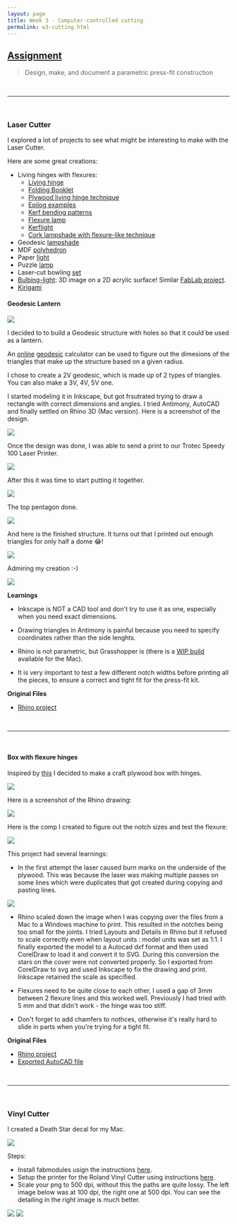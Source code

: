 ```yaml
---
layout: page
title: Week 3 - Computer-controlled cutting
permalink: w3-cutting.html
---
```


## [Assignment](http://academy.cba.mit.edu/classes/computer_cutting/index.html)

> Design, make, and document a parametric press-fit construction

&nbsp;

---

&nbsp;


### Laser Cutter 

I explored a lot of projects to see what might be interesting to make with the Laser Cutter.

Here are some great creations:

* Living hinges with flexures:
    * [Living hinge](https://en.wikipedia.org/wiki/Living_hinge)
    * [Folding Booklet](https://www.snijlab.nl/en/p/288/folding-wood-booklet)
    * [Plywood living hinge technique](http://makezine.com/2011/10/25/plywood-living-hinge-technique-for-laser-cutters/)
    * [Epilog examples](https://www.epiloglaser.com/resources/sample-club.htm)
    * [Kerf bending patterns](http://www.gedankensuppe.de/kerf-bending-patterns)
    * [Flexure lamp](http://fabacademy.org/archives/2015/sa/students/asprilla.daniel/wk03.html)
    * [Kerflight](http://graypants.bigcartel.com/product/kerflight-selwyn-pendant)
    * [Cork lampshade with flexure-like technique](http://vicara.org/filter/lighting/Corkmatters-Lugh)
* Geodesic [lampshade](http://infosyncratic.nl/weblog/2008/09/16/press-fit-geodesic-dome/)
* MDF [polyhedron](http://fabacademy.org/archives/2015/eu/students/vloet.frank/week03.html)
* Paper [light](http://fabacademy.org/archives/2015/sa/students/amaut.arely/My_work.html)
* Puzzle [lamp](https://www.epiloglaser.com/resources/sample-club/iqlamp.html)
* Laser-cut bowling [set](https://www.epiloglaser.com/resources/sample-club/bowling-set.htm)
* [Bulbing-light](http://www.bulbing-light.com/products/bulbing-lamp): 3D image on a 2D acrylic surface!
    Similar [FabLab project](http://fabacademy.org/archives/2015/sa/students/giron.huber/week3-computer-controlled-cutting.html).
* [Kirigami](http://paper-life.ru/en/kirigami-scheme/289-stairway-to-heaven)


#### Geodesic Lantern

<img src="images/geodesic-top.jpg"/>

I decided to to build a Geodesic structure with holes so that it could be used as a lantern.

An [online](http://www.desertdomes.com/domecalc.html) [geodesic](http://geo-dome.co.uk/article.asp?uname=calculation)
calculator can be used to figure out the dimesions of the triangles that make up the structure based on
 a given radius.

I chose to create a 2V geodesic, which is made up of 2 types of triangles. You can also make a 3V, 4V, 5V one.

I started modeling it in Inkscape, but got frsutrated trying to draw a rectangle with correct dimensions and angles. I
tried Antimony, AutoCAD and finally settled on Rhino 3D (Mac version). Here is a screenshot of the design.

<img src="images/geodesic-rhino.jpg"/>

Once the design was done, I was able to send a print to our Trotec Speedy 100 Laser Printer.

<img src="images/geodesic-trotec.jpg"/>

After this it was time to start putting it together.

<img src="images/geodesic-assemble.jpg"/>

The top pentagon done.

<img src="images/geodesic-in-progress.jpg"/>

And here is the finished structure. It turns out that I printed out enough triangles for only half a dome &#128514;!

<img src="images/geodesic-side.jpg"/>

Admiring my creation :-)

<img src="images/geodesic-yogi.jpg"/>

**Learnings**

* Inkscape is NOT a CAD tool and don't try to use it as one, especially when you need exact dimensions.

* Drawing triangles in Antimony is painful because you need to specify coordinates rather than the side lenghts.

* Rhino is not parametric, but Grasshopper is (there is a [WIP build](http://www.grasshopper3d.com/page/grasshopper-for-mac)
    available for the Mac).

* It is very important to test a few different notch widths before printing all the pieces, to ensure a correct and tight fit
    for the press-fit kit.


**Original Files**

* [Rhino project](files/geodesic.3dm)

&nbsp;

---

&nbsp;


#### Box with flexure hinges

Inspired by [this](https://www.snijlab.nl/en/p/288/folding-wood-booklet) I decided to make a craft plywood box with
hinges.

<img src="images/box-all.jpg"/>

Here is a screenshot of the Rhino drawing:

<img src="images/box-rhino.jpg"/>

Here is the comp I created to figure out the notch sizes and test the flexure:

<img src="images/box-comp.jpg"/>

This project had several learnings:

* In the first attempt the laser caused burn marks on the underside of the plywood. This was because the laser was making
multiple passes on some lines which were duplicates that got created during copying and pasting lines.

<img src="images/box-burn-marks.jpg"/>

* Rhino scaled down the image when I was copying over the files from a Mac to a Windows machine to print. This resulted in
 the notches being too small for the joints. I tried Layouts and Details in Rhino but it refused to scale correctly even when
 layout units : model units was set as 1:1. I finally exported the model to a Autocad dxf format and then used CorelDraw
 to load it and convert it to SVG. During this conversion the stars on the cover were not converted properly. So I exported
 from CorelDraw to svg and used Inkscape to fix the drawing and print. Inkscape retained the scale as specified.

* Flexures need to be quite close to each other, I used a gap of 3mm between 2 flexure lines and this worked well.
  Previously I had tried with 5 mm and that didn't work - the hinge was too stiff.

* Don't forget to add chamfers to nothces, otherwise it's really hard to slide in parts when you're trying for a tight fit.


**Original Files**

* [Rhino project](files/box.3dm)
* [Exported AutoCAD file](files/box.dxf)




&nbsp;

---

&nbsp;


### Vinyl Cutter

I created a Death Star decal for my Mac.

<img src="images/deathstar-decal.jpg"/>

Steps:

* Install fabmodules usign the instructions [here](http://kokompe.cba.mit.edu/downloads.html).
* Setup the printer for the Roland Vinyl Cutter using instructions [here](http://vkbg.github.io/week2.html).
* Scale your png to 500 dpi, without this the paths are quite lossy. The left image below was at 100 dpi, the right one at 500 dpi.
    You can see the detailing in the right image is much better.

<img src="images/deathstar-lossy-path.jpg"/>
<img src="images/deathstar-ok-path.jpg"/>
